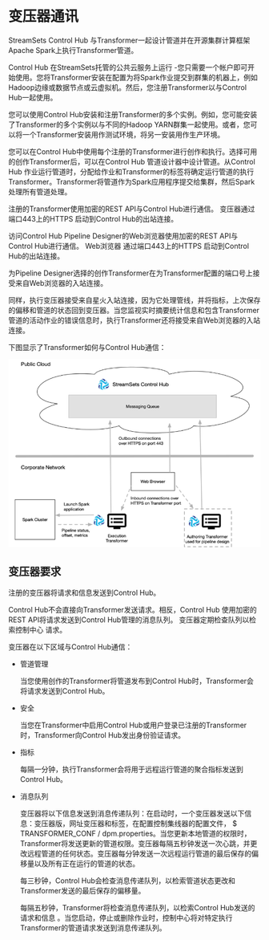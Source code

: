 # 变压器通讯

StreamSets Control Hub 与Transformer一起设计管道并在开源集群计算框架Apache Spark上执行Transformer管道。

Control Hub 在StreamSets托管的公共云服务上运行 -您只需要一个帐户即可开始使用。您将Transformer安装在配置为将Spark作业提交到群集的机器上，例如Hadoop边缘或数据节点或云虚拟机。然后，您注册Transformer以与Control Hub一起使用。

您可以使用Control Hub安装和注册Transformer的多个实例。例如，您可能安装了Transformer的多个实例以与不同的Hadoop YARN群集一起使用。或者，您可以将一个Transformer安装用作测试环境，将另一安装用作生产环境。

您可以在Control Hub中使用每个注册的Transformer进行创作和执行。选择可用的创作Transformer后，可以在Control Hub 管道设计器中设计管道。从Control Hub 作业运行管道时，分配给作业和Transformer的标签将确定运行管道的执行Transformer。Transformer将管道作为Spark应用程序提交给集群，然后Spark处理所有管道处理。

注册的Transformer使用加密的REST API与Control Hub进行通信。 变压器通过 端口443上的HTTPS 启动到Control Hub的出站连接。

访问Control Hub Pipeline Designer的Web浏览器使用加密的REST API与Control Hub进行通信。 Web浏览器 通过端口443上的HTTPS 启动到Control Hub的出站连接。

为Pipeline Designer选择的创作Transformer在为Transformer配置的端口号上接受来自Web浏览器的入站连接。

同样，执行变压器接受来自星火入站连接，因为它处理管线，并将指标，上次保存的偏移和管道的状态回到变压器。当您监视实时摘要统计信息和包含Transformer管道的活动作业的错误信息时，执行Transformer还将接受来自Web浏览器的入站连接。

下图显示了Transformer如何与Control Hub通信：

![img](imgs/DPM_CloudTxCommunication.png)

## 变压器要求

注册的变压器将请求和信息发送到Control Hub。

Control Hub不会直接向Transformer发送请求。相反，Control Hub 使用加密的REST API将请求发送到Control Hub管理的消息队列。 变压器定期检查队列以检索控制中心 请求。

变压器在以下区域与Control Hub通信：

- 管道管理

  当您使用创作的Transformer将管道发布到Control Hub时，Transformer会将请求发送到Control Hub。

- 安全

  当您在Transformer中启用Control Hub或用户登录已注册的Transformer时，Transformer向Control Hub发出身份验证请求。

- 指标

  每隔一分钟，执行Transformer会将用于远程运行管道的聚合指标发送到Control Hub。

- 消息队列

  变压器将以下信息发送到消息传递队列：在启动时，一个变压器发送以下信息：变压器版，网址变压器和标签，在配置控制集线器的配置文件， $ TRANSFORMER_CONF / dpm.properties。当您更新本地管道的权限时，Transformer将发送更新的管道权限。变压器每隔五秒钟发送一次心跳，并更改远程管道的任何状态。变压器每分钟发送一次远程运行管道的最后保存的偏移量以及所有正在运行的管道的状态。

  每三秒钟，Control Hub会检查消息传递队列，以检索管道状态更改和Transformer发送的最后保存的偏移量。

  每隔五秒钟，Transformer将检查消息传递队列，以检索Control Hub发送的请求和信息 。当您启动，停止或删除作业时，控制中心将对特定执行Transformer的管道请求发送到消息传递队列。